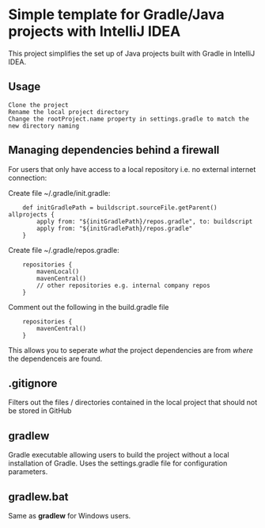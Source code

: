 # Simple template for Gradle/Java projects with IntelliJ IDEA

This project simplifies the set up of Java projects built with Gradle in IntelliJ IDEA.

## Usage

    Clone the project
    Rename the local project directory
    Change the rootProject.name property in settings.gradle to match the new directory naming

## Managing dependencies behind a firewall

For users that only have access to a local repository i.e. no external internet connection: 

Create file ~/.gradle/init.gradle: 
```
    def initGradlePath = buildscript.sourceFile.getParent() allprojects {
        apply from: "${initGradlePath}/repos.gradle", to: buildscript
        apply from: "${initGradlePath}/repos.gradle"
    }
```

Create file ~/.gradle/repos.gradle:
```
    repositories {
        mavenLocal()
        mavenCentral()
        // other repositories e.g. internal company repos 
    }
```
Comment out the following in the build.gradle file
```    
    repositories {
        mavenCentral()
    }
```

This allows you to seperate *what* the project dependencies are from *where* the dependenceis are found.  

## .gitignore

Filters out the files / directories contained in the local project that should not be stored in GitHub

## gradlew

Gradle executable allowing users to build the project without a local installation of Gradle. Uses the settings.gradle file for configuration parameters.

## gradlew.bat

Same as **gradlew** for Windows users.









